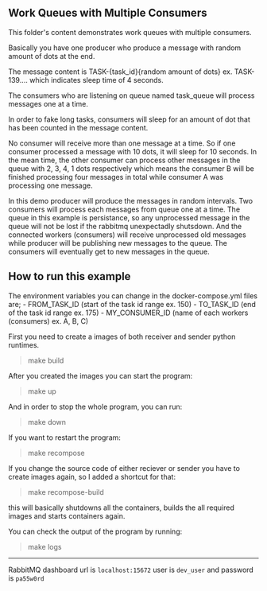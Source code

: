 ## Work Queues with Multiple Consumers

This folder's content demonstrates work queues with multiple consumers.

Basically you have one producer who produce a message with random amount of dots at the end.

The message content is TASK-{task_id}{random amount of dots} 
ex. TASK-139.... which indicates sleep time of 4 seconds.

The consumers who are listening on queue named task_queue will process messages one at a time.

In order to fake long tasks, consumers will sleep for an amount of dot that has been counted in the message content.

No consumer will receive more than one message at a time. So if one consumer processed a message with 10 dots, it will sleep for 10 seconds. In the mean time, the other consumer can process other messages in the queue with 2, 3, 4, 1 dots respectively which means the consumer B will be finished processing four messages in total while consumer A was processing one message.

In this demo producer will produce the messages in random intervals. Two consumers will process each messages from queue one at a time.
The queue in this example is persistance, so any unprocessed message in the queue will not be lost if the rabbitmq unexpectadly shutsdown.
And the connected workers (consumers) will receive unprocessed old messages while producer will be publishing new messages to the queue.
The consumers will eventually get to new messages in the queue.

## How to run this example

The environment variables you can change in the docker-compose.yml files are;
    - FROM_TASK_ID      (start of the task id range ex. 150)
    - TO_TASK_ID        (end of the task id range ex. 175)
    - MY_CONSUMER_ID    (name of each workers (consumers) ex. A, B, C)


First you need to create a images of both receiver and sender python runtimes.
> make build

After you created the images you can start the program:
> make up

And in order to stop the whole program, you can run:
> make down


If you want to restart the program:
> make recompose


If you change the source code of either reciever or sender
you have to create images again, so I added a shortcut for that:
> make recompose-build

this will basically shutdowns all the containers, builds the all required images and starts containers again.

You can check the output of the program by running:
> make logs

---
RabbitMQ dashboard url is `localhost:15672` user is `dev_user` and password is `pa55w0rd`